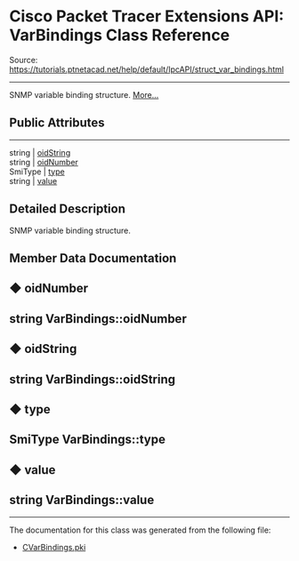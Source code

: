 # Cisco Packet Tracer Extensions API: VarBindings Class Reference

Source: https://tutorials.ptnetacad.net/help/default/IpcAPI/struct_var_bindings.html

---

SNMP variable binding structure. [More...](struct_var_bindings.html#details)

##  Public Attributes  
  
---  
string | [oidString](struct_var_bindings.html#a1bc2f2a2bfdfcb231ecb2c1df4b7f63f)  
string | [oidNumber](struct_var_bindings.html#a8d026a5b415e5e36480b4ac24ed935dc)  
SmiType | [type](struct_var_bindings.html#a05fffcdf625c1f5bcb53845e007f8817)  
string | [value](struct_var_bindings.html#a468a7171146e8d6f2f0eb624f6125dcd)  
  
## Detailed Description

SNMP variable binding structure. 

## Member Data Documentation

## ◆ oidNumber

string VarBindings::oidNumber  
---  
  
## ◆ oidString

string VarBindings::oidString  
---  
  
## ◆ type

SmiType VarBindings::type  
---  
  
## ◆ value

string VarBindings::value  
---  
  
* * *

The documentation for this class was generated from the following file:

  * [CVarBindings.pki](_c_var_bindings_8pki.html)


